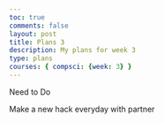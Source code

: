 ```yaml
---
toc: true
comments: false
layout: post
title: Plans 3
description: My plans for week 3
type: plans
courses: { compsci: {week: 3} }
---
```





Need to Do



Make a new hack everyday with partner




